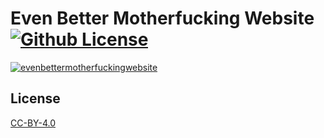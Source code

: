 Even Better Motherfucking Website [![Github License](https://img.shields.io/github/license/setetres/evenbettermotherfuckingwebsite.svg)](https://github.com/setetres/evenbettermotherfuckingwebsite/blob/master/LICENSE)
=================================

[![evenbettermotherfuckingwebsite](http://setetres.s3.amazonaws.com/setetres.st/img/evenbettermotherfuckingwebsite-desktop.png?v=1&raw=true)](http://evenbettermotherfucking.website)

License
-------

[CC-BY-4.0]

[http://evenbettermotherfucking.website]: http://evenbettermotherfucking.website
[CC-BY-4.0]: http://creativecommons.org/licenses/by/4.0
